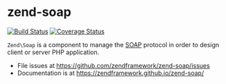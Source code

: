 # zend-soap

[![Build Status](https://secure.travis-ci.org/zendframework/zend-soap.svg?branch=master)](https://secure.travis-ci.org/zendframework/zend-soap)
[![Coverage Status](https://coveralls.io/repos/zendframework/zend-soap/badge.svg?branch=master)](https://coveralls.io/r/zendframework/zend-soap?branch=master)

`Zend\Soap` is a component to manage the [SOAP](http://en.wikipedia.org/wiki/SOAP)
protocol in order to design client or server PHP application.


- File issues at https://github.com/zendframework/zend-soap/issues
- Documentation is at https://zendframework.github.io/zend-soap/
